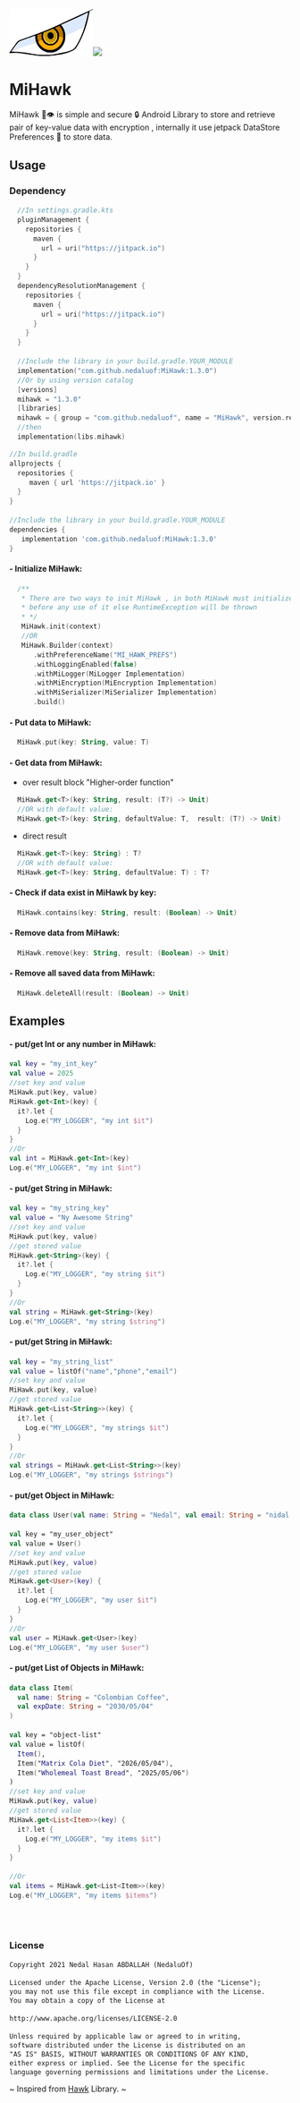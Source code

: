 <img src="https://github.com/nedaluof/MiHawk/blob/master/art/mihawk_eye.jpg?raw=true" width="150">[![](https://jitpack.io/v/nedaluof/MiHawk.svg)](https://jitpack.io/#nedaluof/MiHawk)
# MiHawk
MiHawk 🦅👁️ is simple and secure 🔒 Android Library to store and retrieve pair of key-value data with encryption , internally it use jetpack DataStore Preferences 💽 to store data. 

Usage
-----

### Dependency

```kotlin DSL
  //In settings.gradle.kts
  pluginManagement {
    repositories {
      maven {
        url = uri("https://jitpack.io")
      }
    }
  }
  dependencyResolutionManagement {
    repositories {
      maven {
        url = uri("https://jitpack.io")
      }
    }
  }

  //Include the library in your build.gradle.YOUR_MODULE
  implementation("com.github.nedaluof:MiHawk:1.3.0")
  //Or by using version catalog
  [versions]
  mihawk = "1.3.0"
  [libraries]
  mihawk = { group = "com.github.nedaluof", name = "MiHawk", version.ref = "mihawk" }
  //then
  implementation(libs.mihawk)
```      

```groovy
//In build.gradle
allprojects {
  repositories {
     maven { url 'https://jitpack.io' }
  }
}

//Include the library in your build.gradle.YOUR_MODULE
dependencies {
   implementation 'com.github.nedaluof:MiHawk:1.3.0'
}

```
#### - Initialize MiHawk:
```kotlin
  /**
   * There are two ways to init MiHawk , in both MiHawk must initialized 
   * before any use of it else RuntimeException will be thrown
   * */
   MiHawk.init(context)
   //OR 
   MiHawk.Builder(context)
      .withPreferenceName("MI_HAWK_PREFS")
      .withLoggingEnabled(false)
      .withMiLogger(MiLogger Implementation)
      .withMiEncryption(MiEncryption Implementation)
      .withMiSerializer(MiSerializer Implementation)
      .build()
```      
#### - Put data to MiHawk:
```kotlin
  MiHawk.put(key: String, value: T)
```
#### - Get data from MiHawk:
 - over result block "Higher-order function"
```kotlin
  MiHawk.get<T>(key: String, result: (T?) -> Unit)
  //OR with default value:
  MiHawk.get<T>(key: String, defaultValue: T,  result: (T?) -> Unit)
``` 
 - direct result 
```kotlin
  MiHawk.get<T>(key: String) : T?
  //OR with default value:
  MiHawk.get<T>(key: String, defaultValue: T) : T? 
``` 
#### - Check if data exist in MiHawk by key:
```kotlin
  MiHawk.contains(key: String, result: (Boolean) -> Unit)
```
#### - Remove data from MiHawk:
```kotlin
  MiHawk.remove(key: String, result: (Boolean) -> Unit)
``` 
#### - Remove all saved data from MiHawk:
```kotlin
  MiHawk.deleteAll(result: (Boolean) -> Unit)
```

## Examples

#### - put/get Int or any number in MiHawk:
```kotlin
val key = "my_int_key"
val value = 2025
//set key and value
MiHawk.put(key, value)
MiHawk.get<Int>(key) {
  it?.let {
    Log.e("MY_LOGGER", "my int $it")
  }
}
//Or
val int = MiHawk.get<Int>(key)
Log.e("MY_LOGGER", "my int $int")
```

#### - put/get String in MiHawk:
```kotlin
val key = "my_string_key"
val value = "Ny Awesome String"
//set key and value
MiHawk.put(key, value)
//get stored value
MiHawk.get<String>(key) {
  it?.let {
    Log.e("MY_LOGGER", "my string $it")
  }
}
//Or
val string = MiHawk.get<String>(key)
Log.e("MY_LOGGER", "my string $string")
```

#### - put/get String in MiHawk:
```kotlin
val key = "my_string_list"
val value = listOf("name","phone","email")
//set key and value
MiHawk.put(key, value)
//get stored value
MiHawk.get<List<String>>(key) {
  it?.let {
    Log.e("MY_LOGGER", "my strings $it")
  }
}
//Or
val strings = MiHawk.get<List<String>>(key)
Log.e("MY_LOGGER", "my strings $strings")
```

#### - put/get Object in MiHawk:
```kotlin
data class User(val name: String = "Nedal", val email: String = "nidal.hassan.95@gmail.com")

val key = "my_user_object"
val value = User()
//set key and value
MiHawk.put(key, value)
//get stored value
MiHawk.get<User>(key) {
  it?.let {
    Log.e("MY_LOGGER", "my user $it")
  }
}
//Or
val user = MiHawk.get<User>(key)
Log.e("MY_LOGGER", "my user $user")
```

#### - put/get List of Objects in MiHawk:
```kotlin
data class Item(
  val name: String = "Colombian Coffee",
  val expDate: String = "2030/05/04"
)

val key = "object-list"
val value = listOf(
  Item(),
  Item("Matrix Cola Diet", "2026/05/04"),
  Item("Wholemeal Toast Bread", "2025/05/06")
)
//set key and value
MiHawk.put(key, value)
//get stored value
MiHawk.get<List<Item>>(key) {
  it?.let {
    Log.e("MY_LOGGER", "my items $it")
  }
}

//Or
val items = MiHawk.get<List<Item>>(key)
Log.e("MY_LOGGER", "my items $items")
```

<br/>
<br/>

### License

```
Copyright 2021 Nedal Hasan ABDALLAH (NedaluOf)

Licensed under the Apache License, Version 2.0 (the "License");
you may not use this file except in compliance with the License.
You may obtain a copy of the License at

http://www.apache.org/licenses/LICENSE-2.0

Unless required by applicable law or agreed to in writing,
software distributed under the License is distributed on an 
"AS IS" BASIS, WITHOUT WARRANTIES OR CONDITIONS OF ANY KIND,
either express or implied. See the License for the specific 
language governing permissions and limitations under the License.

```


~ Inspired from [Hawk](https://github.com/orhanobut/hawk) Library. ~
